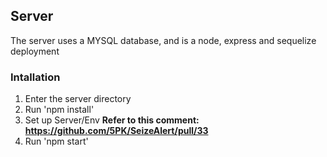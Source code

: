 
## Server

The server uses a MYSQL database, and is a node, express and sequelize deployment

### Intallation

1. Enter the server directory
2. Run 'npm install'
3. Set up Server/Env **Refer to this comment: https://github.com/5PK/SeizeAlert/pull/33**
4. Run 'npm start'
